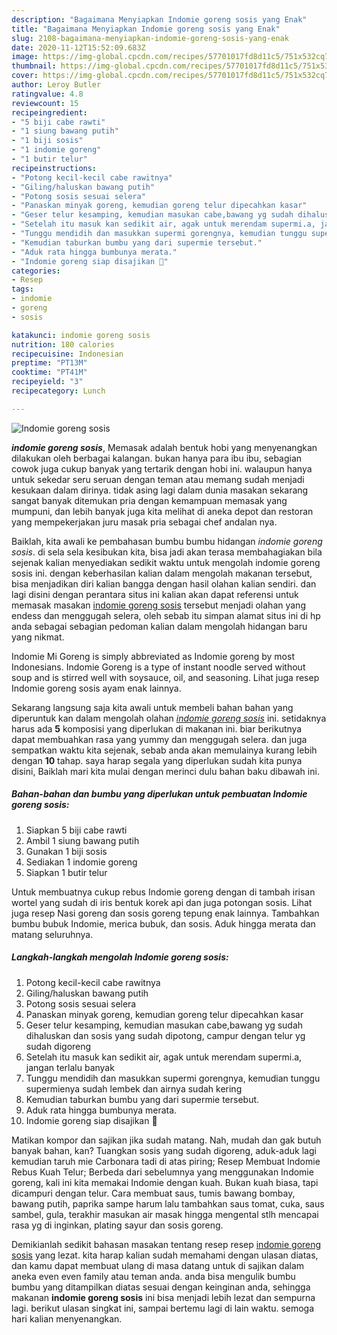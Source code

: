 ```yaml
---
description: "Bagaimana Menyiapkan Indomie goreng sosis yang Enak"
title: "Bagaimana Menyiapkan Indomie goreng sosis yang Enak"
slug: 2108-bagaimana-menyiapkan-indomie-goreng-sosis-yang-enak
date: 2020-11-12T15:52:09.683Z
image: https://img-global.cpcdn.com/recipes/57701017fd8d11c5/751x532cq70/indomie-goreng-sosis-foto-resep-utama.jpg
thumbnail: https://img-global.cpcdn.com/recipes/57701017fd8d11c5/751x532cq70/indomie-goreng-sosis-foto-resep-utama.jpg
cover: https://img-global.cpcdn.com/recipes/57701017fd8d11c5/751x532cq70/indomie-goreng-sosis-foto-resep-utama.jpg
author: Leroy Butler
ratingvalue: 4.8
reviewcount: 15
recipeingredient:
- "5 biji cabe rawti"
- "1 siung bawang putih"
- "1 biji sosis"
- "1 indomie goreng"
- "1 butir telur"
recipeinstructions:
- "Potong kecil-kecil cabe rawitnya"
- "Giling/haluskan bawang putih"
- "Potong sosis sesuai selera"
- "Panaskan minyak goreng, kemudian goreng telur dipecahkan kasar"
- "Geser telur kesamping, kemudian masukan cabe,bawang yg sudah dihaluskan dan sosis yang sudah dipotong, campur dengan telur yg sudah digoreng"
- "Setelah itu masuk kan sedikit air, agak untuk merendam supermi.a, jangan terlalu banyak"
- "Tunggu mendidih dan masukkan supermi gorengnya, kemudian tunggu supermienya sudah lembek dan airnya sudah kering"
- "Kemudian taburkan bumbu yang dari supermie tersebut."
- "Aduk rata hingga bumbunya merata."
- "Indomie goreng siap disajikan 🍝"
categories:
- Resep
tags:
- indomie
- goreng
- sosis

katakunci: indomie goreng sosis 
nutrition: 180 calories
recipecuisine: Indonesian
preptime: "PT13M"
cooktime: "PT41M"
recipeyield: "3"
recipecategory: Lunch

---
```



![Indomie goreng sosis](https://img-global.cpcdn.com/recipes/57701017fd8d11c5/751x532cq70/indomie-goreng-sosis-foto-resep-utama.jpg)

<b><i>indomie goreng sosis</i></b>, Memasak adalah bentuk hobi yang menyenangkan dilakukan oleh berbagai kalangan. bukan hanya para ibu ibu, sebagian cowok juga cukup banyak yang tertarik dengan hobi ini. walaupun hanya untuk sekedar seru seruan dengan teman atau memang sudah menjadi kesukaan dalam dirinya. tidak asing lagi dalam dunia masakan sekarang sangat banyak ditemukan pria dengan kemampuan memasak yang mumpuni, dan lebih banyak juga kita melihat di aneka depot dan restoran yang mempekerjakan juru masak pria sebagai chef andalan nya.

Baiklah, kita awali ke pembahasan bumbu bumbu hidangan <i>indomie goreng sosis</i>. di sela sela kesibukan kita, bisa jadi akan terasa membahagiakan bila sejenak kalian menyediakan sedikit waktu untuk mengolah indomie goreng sosis ini. dengan keberhasilan kalian dalam mengolah makanan tersebut, bisa menjadikan diri kalian bangga dengan hasil olahan kalian sendiri. dan lagi disini dengan perantara situs ini kalian akan dapat referensi untuk memasak masakan <u>indomie goreng sosis</u> tersebut menjadi olahan yang endess dan menggugah selera, oleh sebab itu simpan alamat situs ini di hp anda sebagai sebagian pedoman kalian dalam mengolah hidangan baru yang nikmat.

Indomie Mi Goreng is simply abbreviated as Indomie goreng by most Indonesians. Indomie Goreng is a type of instant noodle served without soup and is stirred well with soysauce, oil, and seasoning. Lihat juga resep Indomie goreng sosis ayam enak lainnya.


Sekarang langsung saja kita awali untuk membeli bahan bahan yang diperuntuk kan dalam mengolah olahan <u><i>indomie goreng sosis</i></u> ini. setidaknya harus ada <b>5</b> komposisi yang diperlukan di makanan ini. biar berikutnya dapat membuahkan rasa yang yummy dan menggugah selera. dan juga sempatkan waktu kita sejenak, sebab anda akan memulainya kurang lebih dengan <b>10</b> tahap. saya harap segala yang diperlukan sudah kita punya disini, Baiklah mari kita mulai dengan merinci dulu bahan baku dibawah ini.

<!--inarticleads1-->

##### Bahan-bahan dan bumbu yang diperlukan untuk pembuatan Indomie goreng sosis:

1. Siapkan 5 biji cabe rawti
1. Ambil 1 siung bawang putih
1. Gunakan 1 biji sosis
1. Sediakan 1 indomie goreng
1. Siapkan 1 butir telur


Untuk membuatnya cukup rebus Indomie goreng dengan di tambah irisan wortel yang sudah di iris bentuk korek api dan juga potongan sosis. Lihat juga resep Nasi goreng dan sosis goreng tepung enak lainnya. Tambahkan bumbu bubuk Indomie, merica bubuk, dan sosis. Aduk hingga merata dan matang seluruhnya. 

<!--inarticleads2-->

##### Langkah-langkah mengolah Indomie goreng sosis:

1. Potong kecil-kecil cabe rawitnya
1. Giling/haluskan bawang putih
1. Potong sosis sesuai selera
1. Panaskan minyak goreng, kemudian goreng telur dipecahkan kasar
1. Geser telur kesamping, kemudian masukan cabe,bawang yg sudah dihaluskan dan sosis yang sudah dipotong, campur dengan telur yg sudah digoreng
1. Setelah itu masuk kan sedikit air, agak untuk merendam supermi.a, jangan terlalu banyak
1. Tunggu mendidih dan masukkan supermi gorengnya, kemudian tunggu supermienya sudah lembek dan airnya sudah kering
1. Kemudian taburkan bumbu yang dari supermie tersebut.
1. Aduk rata hingga bumbunya merata.
1. Indomie goreng siap disajikan 🍝


Matikan kompor dan sajikan jika sudah matang. Nah, mudah dan gak butuh banyak bahan, kan? Tuangkan sosis yang sudah digoreng, aduk-aduk lagi kemudian taruh mie Carbonara tadi di atas piring; Resep Membuat Indomie Rebus Kuah Telur; Berbeda dari sebelumnya yang menggunakan Indomie goreng, kali ini kita memakai Indomie dengan kuah. Bukan kuah biasa, tapi dicampuri dengan telur. Cara membuat saus, tumis bawang bombay, bawang putih, paprika sampe harum lalu tambahkan saus tomat, cuka, saus sambel, gula, terakhir masukan air masak hingga mengental stlh mencapai rasa yg di inginkan, plating sayur dan sosis goreng. 

Demikianlah sedikit bahasan masakan tentang resep resep <u>indomie goreng sosis</u> yang lezat. kita harap kalian sudah memahami dengan ulasan diatas, dan kamu dapat membuat ulang di masa datang untuk di sajikan dalam aneka even even family atau teman anda. anda bisa mengulik bumbu bumbu yang ditampilkan diatas sesuai dengan keinginan anda, sehingga makanan <b>indomie goreng sosis</b> ini bisa menjadi lebih lezat dan sempurna lagi. berikut ulasan singkat ini, sampai bertemu lagi di lain waktu. semoga hari kalian menyenangkan.
